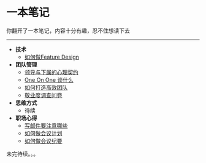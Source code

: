 # 一本笔记

你翻开了一本笔记，内容十分有趣，忍不住想读下去

---

- **技术**
    - [如何做Feature Design](tech/feature-design.md)
- **团队管理**
    - [领导与下属的心理契约](leadership/psychological-contract.md)
    - [One On One 谈什么](leadership/one-on-one.md)
    - [如何打造高效团队](leadership/efficient-team.md)
    - [敬业度调查问卷](leadership/satisfaction-questionnaire.md)
- **思维方式**
    - 待续
- **职场心得**
    - [写邮件要注意哪些](business/email.md)
    - [如何做会议计划](business/meeting-agenda.md)
    - [如何做会议纪要](business/meeting-minutes.md)



未完待续。。。